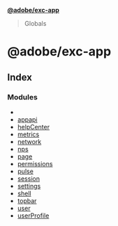 **[@adobe/exc-app](README.md)**

> Globals

# @adobe/exc-app

## Index

### Modules

* [](modules/reflection-849.md)
* [appapi](modules/appapi.md)
* [helpCenter](modules/helpcenter.md)
* [metrics](modules/metrics.md)
* [network](modules/network.md)
* [nps](modules/nps.md)
* [page](modules/page.md)
* [permissions](modules/permissions.md)
* [pulse](modules/pulse.md)
* [session](modules/session.md)
* [settings](modules/settings.md)
* [shell](modules/shell.md)
* [topbar](modules/topbar.md)
* [user](modules/user.md)
* [userProfile](modules/userprofile.md)
